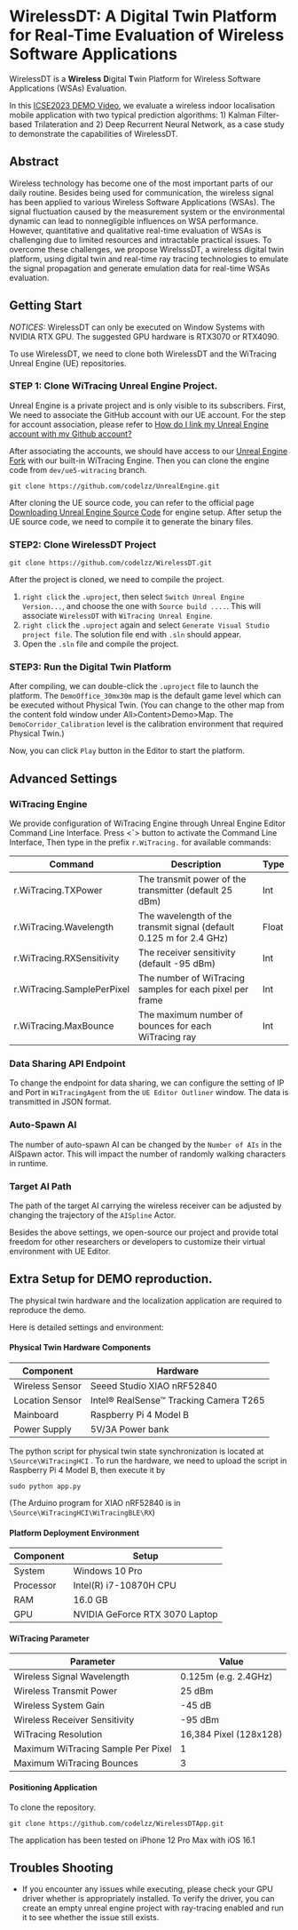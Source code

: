 # WirelessDT: A Digital Twin Platform for Real-Time Evaluation of Wireless Software Applications

WirelessDT is a **Wireless** **D**igital **T**win Platform for Wireless Software Applications (WSAs) Evaluation.

In this [ICSE2023 DEMO Video](https://youtu.be/9Kl-3jgMBUA), we evaluate a wireless indoor localisation mobile application with two typical prediction algorithms: 1) Kalman Filter-based Trilateration and 2) Deep Recurrent Neural Network, as a case study to demonstrate the capabilities of WirelessDT. 

## Abstract

Wireless technology has become one of the most important parts of our daily routine. Besides being used for communication, the wireless signal has been applied to various Wireless Software Applications (WSAs). The signal fluctuation caused by the measurement system or the environmental dynamic can lead to nonnegligible influences on WSA performance. However, quantitative and qualitative real-time evaluation of WSAs is challenging due to limited resources and intractable practical issues. To overcome these challenges, we propose WirelsssDT, a wireless digital twin platform, using digital twin and real-time ray tracing technologies to emulate the signal propagation and generate emulation data for real-time WSAs evaluation.

## Getting Start

*NOTICES:* WirelessDT can only be executed on Window Systems with NVIDIA RTX GPU. The suggested GPU hardware is RTX3070 or RTX4090.

To use WirelessDT, we need to clone both WirelessDT and the WiTracing Unreal Engine (UE) repositories.

### STEP 1: Clone WiTracing Unreal Engine Project.

Unreal Engine is a private project and is only visible to its subscribers. First, We need to associate the GitHub account with our UE account. For the step for account association, please refer to [How do I link my Unreal Engine account with my Github account?](https://www.epicgames.com/help/en-US/epic-accounts-c5719348850459/connect-accounts-c5719351300507/how-do-i-link-my-unreal-engine-account-with-my-github-account-a5720369784347)

After associating the accounts, we should have access to our [Unreal Engine Fork](https://github.com/codelzz/UnrealEngine/tree/dev/ue5-witracing) with our built-in WiTracing Engine. Then you can clone the engine code from `dev/ue5-witracing` branch.

```shell
git clone https://github.com/codelzz/UnrealEngine.git
```

After cloning the UE source code, you can refer to the official page [Downloading Unreal Engine Source Code](https://docs.unrealengine.com/5.1/en-US/downloading-unreal-engine-source-code/) for engine setup. After setup the UE source code, we need to compile it to generate the binary files.

### STEP2: Clone WirelessDT Project

```shell
git clone https://github.com/codelzz/WirelessDT.git
```

After the project is cloned, we need to compile the project. 

1. `right click` the `.uproject`, then select  `Switch Unreal Engine Version...`, and choose the one with `Source build ....`. This will associate `WirelessDT` with `WiTracing Unreal Engine`. 
2. `right click` the `.uproject`  again and select `Generate Visual Studio project file`. The solution file end with `.sln` should appear.
3. Open the `.sln` file and compile the project.

### STEP3: Run the Digital Twin Platform

After compiling, we can double-click the  `.uproject`  file to launch the platform. The `DemoOffice_30mx30m` map is the default game level which can be executed without Physical Twin. (You can change to the other map from the content fold window under All>Content>Demo>Map. The `DemoCorridor_Calibration` level is the calibration environment that required Physical Twin.)

Now, you can click `Play` button in the Editor to start the platform.

## Advanced Settings

### WiTracing Engine

We provide configuration of WiTracing Engine through Unreal Engine Editor Command Line Interface. Press <**\`**> button to activate the Command Line Interface, Then type in the prefix `r.WiTracing.` for available commands:

| Command                    | Description                                                  | Type  |
| -------------------------- | ------------------------------------------------------------ | ----- |
| r.WiTracing.TXPower        | The transmit power of the transmitter (default 25 dBm)       | Int   |
| r.WiTracing.Wavelength     | The wavelength of the transmit signal (default 0.125 m for 2.4 GHz) | Float |
| r.WiTracing.RXSensitivity  | The receiver sensitivity (default -95 dBm)                   | Int   |
| r.WiTracing.SamplePerPixel | The number of WiTracing samples for each pixel per frame     | Int   |
| r.WiTracing.MaxBounce      | The maximum number of bounces for each WiTracing ray         | Int   |

### Data Sharing API Endpoint

To change the endpoint for data sharing, we can configure the setting of IP and Port in `WiTracingAgent` from the `UE Editor Outliner` window. The data is transmitted in JSON format.

### Auto-Spawn AI

The number of auto-spawn AI can be changed by the `Number of AIs` in the AISpawn actor. This will impact the number of randomly walking characters in runtime.

### Target AI Path

The path of the target AI carrying the wireless receiver can be adjusted by changing the trajectory of the `AISpline` Actor.

Besides the above settings, we open-source our project and provide total freedom for other researchers or developers to customize their virtual environment with UE Editor.

## Extra Setup for DEMO reproduction.

The physical twin hardware and the localization application are required to reproduce the demo.

Here is detailed settings and environment:

#### Physical Twin Hardware Components

| Component       | Hardware                               |
| --------------- | -------------------------------------- |
| Wireless Sensor | Seeed Studio XIAO nRF52840             |
| Location Sensor | Intel® RealSense™ Tracking Camera T265 |
| Mainboard       | Raspberry Pi 4 Model B                 |
| Power Supply    | 5V/3A Power bank                       |

The python script for physical twin state synchronization is located at `\Source\WiTracingHCI` . To run the hardware, we need to upload the script in Raspberry Pi 4 Model B, then execute it by 

```shell
sudo python app.py
```

(The Arduino program for XIAO nRF52840 is in `\Source\WiTracingHCI\WiTracingBLE\RX`)

#### Platform Deployment Environment

| Component | Setup                          |
| --------- | ------------------------------ |
| System    | Windows 10 Pro                 |
| Processor | Intel(R) i7-10870H CPU         |
| RAM       | 16.0 GB                        |
| GPU       | NVIDIA GeForce RTX 3070 Laptop |

#### WiTracing Parameter

| Parameter                          | Value                  |
| ---------------------------------- | ---------------------- |
| Wireless Signal Wavelength         | 0.125m (e.g. 2.4GHz)   |
| Wireless Transmit Power            | 25 dBm                 |
| Wireless System Gain               | -45 dB                 |
| Wireless Receiver Sensitivity      | -95 dBm                |
| WiTracing Resolution               | 16,384 Pixel (128x128) |
| Maximum WiTracing Sample Per Pixel | 1                      |
| Maximum WiTracing Bounces          | 3                      |

#### Positioning Application

To clone the repository.

```shell
git clone https://github.com/codelzz/WirelessDTApp.git
```

The application has been tested on iPhone 12 Pro Max with iOS 16.1



## Troubles Shooting

* If you encounter any issues while executing, please check your GPU driver whether is appropriately installed. To verify the driver, you can create an empty unreal engine project with ray-tracing enabled and run it to see whether the issue still exists.